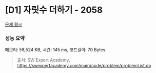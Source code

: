 # [D1] 자릿수 더하기 - 2058 

[문제 링크](https://swexpertacademy.com/main/code/problem/problemDetail.do?contestProbId=AV5QPRjqA10DFAUq) 

### 성능 요약

메모리: 58,524 KB, 시간: 145 ms, 코드길이: 70 Bytes



> 출처: SW Expert Academy, https://swexpertacademy.com/main/code/problem/problemList.do